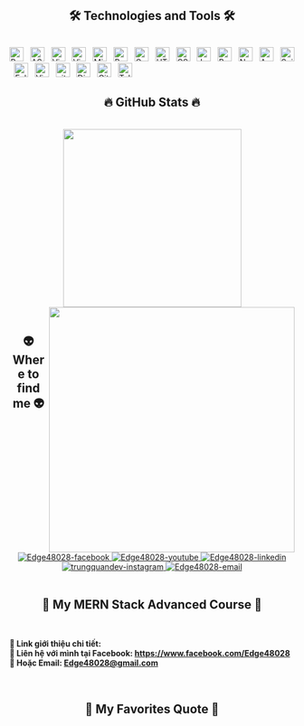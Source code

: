 <!-- Edge48028 -->
</a>

<h2 align="center">🛠 Technologies and Tools 🛠</h2>
<br>
<!-- https://simpleicons.org/ -->
<span><img src="https://img.shields.io/badge/Python-282C34?logo=python&logoColor=#3776AB" alt="Pythonlogo" title="Python" height="25" /></span>
&nbsp;
<span><img src="https://img.shields.io/badge/ASP.NET-282C34?logo=dotnet&logoColor=#512BD4" alt="ASP.NETlogo" title="ASP.NET" height="25" /></span>
&nbsp;
<span><img src="https://img.shields.io/badge/Visual Studio-282C34?logo=visualstudio&logoColor=#5C2D91" alt="Visual Studio logo" title="Visual Studio" height="25" /></span>
&nbsp;
<span><img src="https://img.shields.io/badge/VS%20Code-282C34?logo=visual-studio-code&logoColor=#007ACC" alt="Visual Studio Code logo" title="Visual Studio Code" height="25" /></span>
&nbsp;
<span><img src="https://img.shields.io/badge/MicrosoftSQLServer-282C34?logo=microsoftsqlserver&logoColor=#CC2927" alt="Microsoft SQL Server logo" title="Microsoft SQl Server" height="25" /></span>
&nbsp;
<span><img src="https://img.shields.io/badge/PostMan-282C34?logo=postman&logoColor=#FF6C37" alt="PostMan logo" title="PostMan" height="25" /></span>
&nbsp;
<span><img src="https://img.shields.io/badge/Google Colab-282C34?logo=googlecolab&logoColor=#F9AB00" alt="Google Colab logo" title="Google Colab" height="25" /></span>
&nbsp;
<span><img src="https://img.shields.io/badge/HTML5-282C34?logo=html5&logoColor=#E34F26" alt="HTML5 logo" title="HTML5" height="25" /></span>
&nbsp;
<span><img src="https://img.shields.io/badge/CSS3-282C34?logo=css3&logoColor=#1572B6" alt="CSS3 logo" title="CSS3" height="25" /></span>
&nbsp;
<span><img src="https://img.shields.io/badge/JavaScript-282C34?logo=javascript&logoColor=#F7DF1E" alt="JavaScript logo" title="JavaScript" height="25" /></span>
&nbsp;
<span><img src="https://img.shields.io/badge/Bootstrap-282C34?logo=bootstrap&logoColor=#7952B3" alt="Bootstrap logo" title="Bootstrap" height="25" /></span>
&nbsp;
<span><img src="https://img.shields.io/badge/NetBeans IDE-282C34?logo=apachenetbeanside&logoColor=#1B6AC6" alt="NetBeans logo" title="NetBeans" height="25" /></span>
&nbsp;
<span><img src="https://img.shields.io/badge/Android Studio-282C34?logo=androidstudio&logoColor=#3DDC84" alt="Android Studio logo" title="Android Studio" height="25" /></span>
&nbsp;
<span><img src="https://img.shields.io/badge/Spider IDE-282C34?logo=spyderide&logoColor=#FF0000" alt="Spider logo" title="Spider IDE" height="25" /></span>
&nbsp;
<span><img src="https://img.shields.io/badge/Eclipse IDE-282C34?logo=eclipseide&logoColor=#2C2255" alt="Eclipse logo" title="Eclipse" height="25" /></span>
&nbsp;
<span><img src="https://img.shields.io/badge/Virtual Box-282C34?logo=virtualbox&logoColor=#183A61" alt="Virtual Box logo" title="Virtual Box" height="25" /></span>
&nbsp;
<span><img src="https://img.shields.io/badge/git-282C34?logo=git&logoColor=#F05032" alt="git logo" title="git" height="25" /></span>
&nbsp;
<span><img src="https://img.shields.io/badge/Discord-282C34?logo=discord&logoColor=#5865F2" alt="Discord logo" title="Discord" height="25" /></span>
&nbsp;
<span><img src="https://img.shields.io/badge/GitHub-282C34?logo=github&logoColor=#181717" alt="GitHub logo" title="GitHub" height="25" /></span>
&nbsp;
<span><img src="https://img.shields.io/badge/Telegram-282C34?logo=telegram&logoColor=#26A5E4" alt="Telegram logo" title="Telegram" height="25" /></span>
&nbsp;
<br>
<h2 align="center">🔥 GitHub Stats 🔥</h2>
<!-- https://github.com/anuraghazra/github-readme-stats -->
<br>
<div align=center>
  <a href="#" title="Edge48028">
    <img width="315" align="center" src="https://github-readme-stats.vercel.app/api/top-langs/?username=Edge48028&hide=c%23,powershell,Mathematica,Ruby,Objective-C,Objective-C%2b%2b,Cuda&title_color=61dafb&text_color=ffffff&icon_color=61dafb&bg_color=20232a&langs_count=8&layout=compact&border_color=61dafb&hide_border=true" />
  </a>
  <a href="#" title="Edge48028">
    <img align="right" width="434" src="https://github-readme-stats.vercel.app/api?username=Edge48028&show_icons=true&theme=react&border_color=61dafb&hide_border=true" />
  </a>
</div>

<br>
<h2 align="center">👽 Where to find me 👽</h2>
<br>
<!-- https://icons8.com -->
<div align="center">
  <a href="https://facebook.com/Edge48028" target="blank">
    <img src="https://img.icons8.com/bubbles/100/000000/facebook-new.png" alt="Edge48028-facebook" />
  </a>
  <a href="#" target="blank">
    <img src="https://img.icons8.com/bubbles/100/000000/youtube-squared.png" alt="Edge48028-youtube" />
  </a>
  <a href="https://www.linkedin.com/in/Edge48028" target="blank">
    <img src="https://img.icons8.com/bubbles/100/000000/linkedin.png" alt="Edge48028-linkedin" />
  </a>
  <a href="https://instagram.com/Edge48028" target="blank">
    <img src="https://img.icons8.com/bubbles/100/000000/instagram.png" alt="trungquandev-instagram" />
  </a>
  <a href="mailto:Edge48028@gmail.com" target="top">
    <img src="https://img.icons8.com/bubbles/100/000000/apple-mail.png" alt="Edge48028-email" />
  </a>
</div>

<br>

<h2 align="center">📖 My MERN Stack Advanced Course 📖</h2>
<br>
<p>
  </a>
</p>
<p>
  <strong>🔗 Link giới thiệu chi tiết: <a href="https://linktr.ee/edge48028?fbclid=IwAR2ElInN1lZDqoQJG4uT2al4ku7MzmKXJM4TSTMjuxL4bGSaHvAIeU5Nfmw" target="_blank"></a></strong>
  <br>
  <strong>🔗 Liên hệ với mình tại Facebook: <a href="https://www.facebook.com/Edge48028" target="_blank">https://www.facebook.com/Edge48028</a></strong>
  <br>
  <strong>📧 Hoặc Email: <a href="mailto:Edge48028@gmail.com" target="_top">Edge48028@gmail.com</a></strong>
</p>
<br>
<h2 align="center">📑 My Favorites Quote 📑</h2>
<br>

